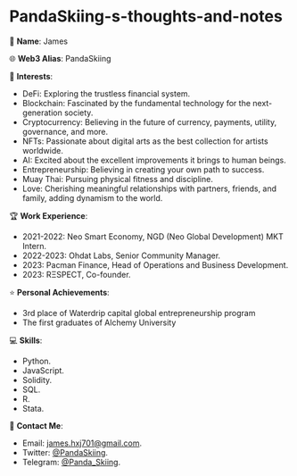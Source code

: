 # PandaSkiing-s-thoughts-and-notes

👨 **Name**: James

🌐 **Web3 Alias**: PandaSkiing

🧡 **Interests**:
- DeFi: Exploring the trustless financial system.
- Blockchain: Fascinated by the fundamental technology for the next-generation society.
- Cryptocurrency: Believing in the future of currency, payments, utility, governance, and more.
- NFTs: Passionate about digital arts as the best collection for artists worldwide.
- AI: Excited about the excellent improvements it brings to human beings.
- Entrepreneurship: Believing in creating your own path to success.
- Muay Thai: Pursuing physical fitness and discipline.
- Love: Cherishing meaningful relationships with partners, friends, and family, adding dynamism to the world.

🏆 **Work Experience**:
- 2021-2022: Neo Smart Economy, NGD (Neo Global Development) MKT Intern.
- 2022-2023: Ohdat Labs, Senior Community Manager.
- 2023: Pacman Finance, Head of Operations and Business Development.
- 2023: RΞSPECT, Co-founder.

⭐️ **Personal Achievements**:
- 3rd place of Waterdrip capital global entrepreneurship program
- The first graduates of Alchemy University 

💻 **Skills**:
- Python.
- JavaScript.
- Solidity.
- SQL.
- R.
- Stata.

📱 **Contact Me**:
- Email: [james.hxj701@gmail.com](mailto:james.hxj701@gmail.com).
- Twitter: [@PandaSkiing](https://twitter.com/PandaSkiing).
- Telegram: [@Panda_Skiing](https://t.me/Panda_Skiing).
